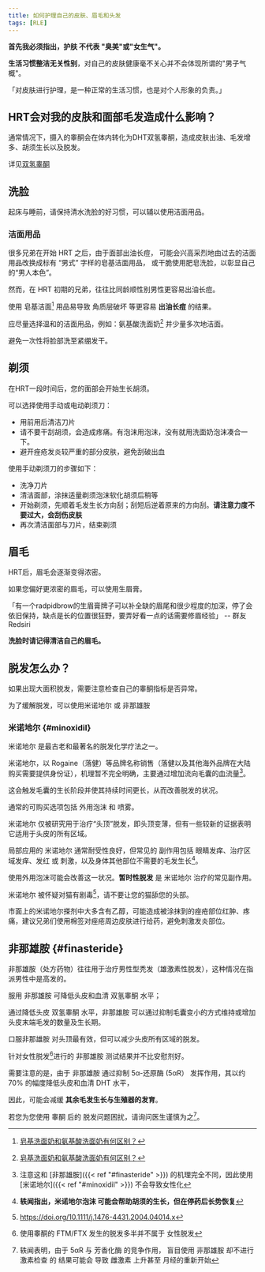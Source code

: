 ```yaml
---
title: 如何护理自己的皮肤、眉毛和头发
tags: [RLE]
---
```


**首先我必须指出，护肤 不代表 "臭美"或"女生气"。**

**生活习惯整洁无关性别**，对自己的皮肤健康毫不关心并不会体现所谓的"男子气概"。

「对皮肤进行护理，是一种正常的生活习惯，也是对个人形象的负责。」

## HRT会对我的皮肤和面部毛发造成什么影响？

通常情况下，摄入的睾酮会在体内转化为DHT双氢睾酮，造成皮肤出油、毛发增多、胡须生长以及脱发。

详见[双氢睾酮](https://ftm.wiki/zh-cn/hrt/dht/)

## 洗脸

起床与睡前，请保持清水洗脸的好习惯，可以辅以使用洁面用品。

### 洁面用品

很多兄弟在开始 HRT 之后，由于面部出油长痘，
可能会兴高采烈地由过去的洁面用品改换成标有 “男式” 字样的皂基洁面用品，
或干脆使用肥皂洗脸，以彰显自己的“男人本色”。

然而，在 HRT 初期的兄弟，往往比同龄顺性别男性更容易出油长痘。

使用 皂基洁面[^1] 用品易导致 角质层破坏 等更容易 **出油长痘** 的结果。

应尽量选择温和的洁面用品，例如：氨基酸洗面奶[^1] 并少量多次地洁面。

避免一次性将脸部洗至紧绷发干。

[^1]: [皂基洗面奶和氨基酸洗面奶有何区别？](https://www.sohu.com/a/528189617_120823584)

## 剃须

在HRT一段时间后，您的面部会开始生长胡须。

可以选择使用手动或电动剃须刀：

- 用前用后清洁刀片
- 请不要干刮胡须，会造成疼痛。有泡沫用泡沫，没有就用洗面奶泡沫凑合一下。
- 避开痤疮发炎较严重的部分皮肤，避免刮破出血

使用手动剃须刀的步骤如下：

- 洗净刀片
- 清洁面部，涂抹适量剃须泡沫软化胡须后稍等
- 开始剃须，先顺着毛发生长方向刮；刮短后逆着原来的方向刮。**请注意力度不要过大，会刮伤皮肤**
- 再次清洁面部与刀片，结束剃须

## 眉毛

HRT后，眉毛会逐渐变得浓密。

如果您偏好更浓密的眉毛，可以使用生眉膏。

「有一个radpidbrow的生眉膏牌子可以补全缺的眉尾和很少程度的加深，停了会依旧保持，缺点是长的位置很狂野，要弄好看一点的话需要修眉经验」 -- 群友Redsiri

**洗脸时请记得清洁自己的眉毛。**

## 脱发怎么办？

如果出现大面积脱发，需要注意检查自己的睾酮指标是否异常。

为了缓解脱发，可以使用米诺地尔 或 非那雄胺

### 米诺地尔 {#minoxidil}

米诺地尔 是最古老和最著名的脱发化学疗法之一。

米诺地尔，以 Rogaine（落健）等品牌名称销售（落健以及其他海外品牌在大陆购买需要提供身份证），机理暂不完全明确，主要通过增加流向毛囊的血流量[^2]。

这会触发毛囊的生长阶段并使其持续时间更长，从而改善脱发的状况。

[^2]: 注意这和 [非那雄胺]({{< ref "#finasteride" >}}) 的机理完全不同，因此使用 [米诺地尔]({{< ref "#minoxidil" >}}) 不会导致女性化

通常的可购买选项包括 外用泡沫 和 喷雾。

米诺地尔 仅被研究用于治疗“头顶”脱发，即头顶变薄，但有一些较新的证据表明它适用于头皮的所有区域。

局部应用的 米诺地尔 通常耐受性良好，但常见的 副作用包括 眼睛发痒、治疗区域发痒、发红 或 刺激，以及身体其他部位不需要的毛发生长[^3]。

[^3]: **轶闻指出，米诺地尔泡沫 可能会帮助胡须的生长，但在停药后长势恢复**

使用外用泡沫可能会改善这一状况。**暂时性脱发** 是 米诺地尔 治疗的常见副作用。

米诺地尔 被怀疑对猫有剧毒[^4]，请不要让您的猫舔您的头部。

[^4]: <https://doi.org/10.1111/j.1476-4431.2004.04014.x>

市面上的米诺地尔搽剂中大多含有乙醇，可能造成被涂抹到的痤疮部位红肿、疼痛，建议兄弟们使用棉签对痤疮周边皮肤进行给药，避免刺激发炎部位。

## 非那雄胺 {#finasteride}

非那雄胺（处方药物）往往用于治疗男性型秃发（雄激素性脱发），这种情况在指派男性中是高发的。

服用 非那雄胺 可降低头皮和血清 双氢睾酮 水平；

通过降低头皮 双氢睾酮 水平，非那雄胺 可以通过抑制毛囊变小的方式维持或增加头皮末端毛发的数量及生长期。

口服非那雄胺 对头顶最有效，但可以减少头皮所有区域的脱发。

针对女性脱发[^5]进行的 非那雄胺 测试结果并不比安慰剂好。

[^5]: 使用睾酮的 FTM/FTX 发生的脱发多半并不属于 女性脱发

需要注意的是，由于 非那雄胺 通过抑制 5α-还原酶 (5αR） 发挥作用，其以约 70% 的幅度降低头皮和血清 DHT 水平，

因此，可能会减缓 **其余毛发生长与生殖器的发育**。

若您为您使用 睾酮 后的 脱发问题困扰，请询问医生谨慎为之[^6]。

[^6]:
    轶闻表明，由于 5αR 与 芳香化酶 的竞争作用，
    盲目使用 非那雄胺 却不进行 激素检查 的 结果可能会
    导致 雌激素 上升甚至 月经的重新开始
